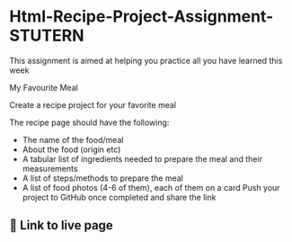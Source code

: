 # Html-Recipe-Project-Assignment-STUTERN
 This assignment is aimed at helping you practice all you have learned this week

My Favourite Meal

Create a recipe project for your favorite meal

The recipe page should have the following:

-  The name of the food/meal
- About the food (origin etc)
- A tabular list of ingredients needed to prepare the meal and their measurements&nbsp;
- A list of steps/methods to prepare the meal&nbsp;
- A list of food photos (4-6 of them), each of them on a card
Push your project to GitHub once completed and share the link 

## 🔗 Link to live page


